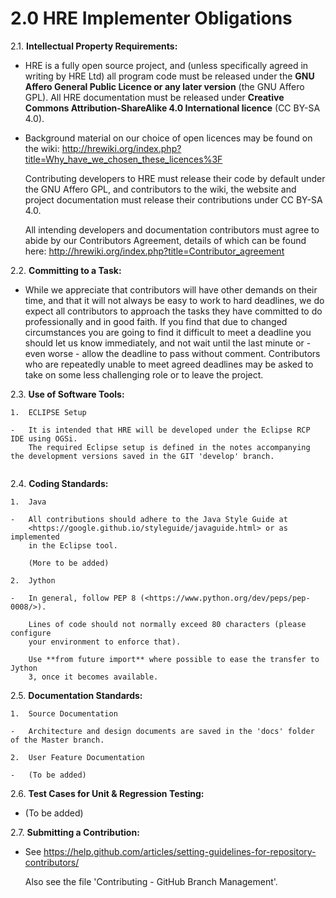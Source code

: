 2.0 HRE Implementer Obligations
===============================

2.1. **Intellectual Property Requirements:**

-   HRE is a fully open source project, and (unless specifically agreed in
    writing by HRE Ltd) all program code must be released under the **GNU Affero
    General Public Licence or any later version** (the GNU Affero GPL). All HRE
    documentation must be released under **Creative Commons
    Attribution-ShareAlike 4.0 International licence** (CC BY-SA 4.0).

-   Background material on our choice of open licences may be found on the wiki:
    <http://hrewiki.org/index.php?title=Why_have_we_chosen_these_licences%3F>

    Contributing developers to HRE must release their code by default under the
    GNU Affero GPL, and contributors to the wiki, the website and project
    documentation must release their contributions under CC BY-SA 4.0.

    All intending developers and documentation contributors must agree to abide
    by our Contributors Agreement, details of which can be found here:
    <http://hrewiki.org/index.php?title=Contributor_agreement>

2.2. **Committing to a Task:**

-   While we appreciate that contributors will have other demands on their time,
    and that it will not always be easy to work to hard deadlines, we do expect
    all contributors to approach the tasks they have committed to do
    professionally and in good faith. If you find that due to changed
    circumstances you are going to find it difficult to meet a deadline you
    should let us know immediately, and not wait until the last minute or - even
    worse - allow the deadline to pass without comment. Contributors who are
    repeatedly unable to meet agreed deadlines may be asked to take on some less
    challenging role or to leave the project.

2.3. **Use of Software Tools:**

~~~~~~~~~~~~~~~~~~~~~~~~~~~~~~~~~~~~~~~~~~~~~~~~~~~~~~~~~~~~~~~~~~~~~~~~~~~~~~~~
1.  ECLIPSE Setup

-   It is intended that HRE will be developed under the Eclipse RCP IDE using OGSi. 
    The required Eclipse setup is defined in the notes accompanying the development versions saved in the GIT 'develop' branch.
      
~~~~~~~~~~~~~~~~~~~~~~~~~~~~~~~~~~~~~~~~~~~~~~~~~~~~~~~~~~~~~~~~~~~~~~~~~~~~~~~~

2.4. **Coding Standards:**

~~~~~~~~~~~~~~~~~~~~~~~~~~~~~~~~~~~~~~~~~~~~~~~~~~~~~~~~~~~~~~~~~~~~~~~~~~~~~~~~
1.  Java

-   All contributions should adhere to the Java Style Guide at
    <https://google.github.io/styleguide/javaguide.html> or as implemented
    in the Eclipse tool.

    (More to be added)

2.  Jython

-   In general, follow PEP 8 (<https://www.python.org/dev/peps/pep-0008/>).

    Lines of code should not normally exceed 80 characters (please configure
    your environment to enforce that).

    Use **from future import** where possible to ease the transfer to Jython
    3, once it becomes available.
~~~~~~~~~~~~~~~~~~~~~~~~~~~~~~~~~~~~~~~~~~~~~~~~~~~~~~~~~~~~~~~~~~~~~~~~~~~~~~~~

2.5. **Documentation Standards:**

~~~~~~~~~~~~~~~~~~~~~~~~~~~~~~~~~~~~~~~~~~~~~~~~~~~~~~~~~~~~~~~~~~~~~~~~~~~~~~~~
1.  Source Documentation

-   Architecture and design documents are saved in the 'docs' folder of the Master branch.

2.  User Feature Documentation

-   (To be added)
~~~~~~~~~~~~~~~~~~~~~~~~~~~~~~~~~~~~~~~~~~~~~~~~~~~~~~~~~~~~~~~~~~~~~~~~~~~~~~~~

2.6. **Test Cases for Unit & Regression Testing:**

-   (To be added)

2.7. **Submitting a Contribution:**

-   See
    <https://help.github.com/articles/setting-guidelines-for-repository-contributors/>
    
    Also see the file 'Contributing - GitHub Branch Management'.
